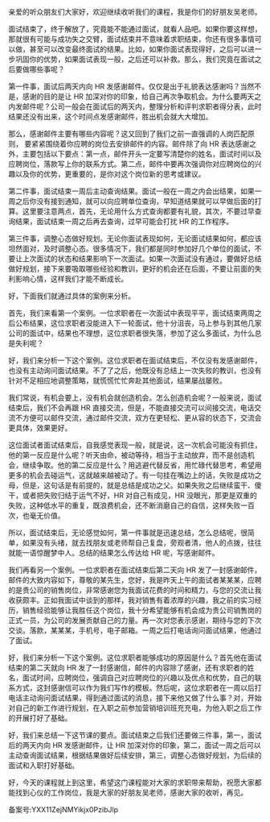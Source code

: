 亲爱的听众朋友们大家好，欢迎继续收听我们的课程，我是你们的好朋友吴老师。

面试结束了，终于解放了，究竟能不能通过面试，就看人品吧。如果你要这样想，那就很有可能与成功失之交臂，面试结束并不意味着求职结束，你还有很多事情可以做，甚至可以改变最终面试的结果。比如，如果你面试表现得好，之后可以进一步巩固你的优势，如果面试表现一般，之后还可以补救。那么，我们究竟在面试之后要做哪些事呢？

第一件事，面试后两天内向 HR 发感谢邮件。仅仅是出于礼貌表达感谢吗？当然不是，感谢的目的是让 HR 加深对你的印象，给自己再次争取机会。为什么要两天之内发邮件呢？公司一般会在面试后的两天内，整理分析和评判求职者得分表，此时结果还没有出来，这个时间点发感谢邮件，胜出机会就大大增加。

那么，感谢邮件主要有哪些内容呢？这又回到了我们之前一直强调的人岗匹配原则， 要紧紧围绕着你应聘的岗位去安排邮件的内容。邮件除了向 HR 表达感谢之外，主要包括以下要点：第一点，邮件开头一定要写清楚你的姓名，面试时间以及应聘岗位，落款写上你的联系方式。第二点，邮件中要再次强调你对应聘岗位的兴趣以及你的优势，更重要的，是你对这个岗位新的思考或建议。

第二件事，面试结束一周后主动查询结果。面试一般在一周之内会出结果，如果一周之后你没有接到通知，就可以向应聘单位查询，早知道结果就可以早做后面的打算。这里要注意两点，首先，无论用什么方式查询都要有礼貌，其次，不要过早查询结果，面试结束一周之后再去查询，过早可能会打扰 HR 的工作程序。

第三件事，调整心态做好规划。无论你面试表现如何，无论面试结果如何，都应该坦然面对，及时调整心态。很多情况下，我们都是同时参加好几个单位的面试，不要让上次面试的状态和结果影响下一次面试。如果一次面试没有通过，要做好总结做好规划，接下来要吸取哪些经验和教训，更好的机会还在后面，不要让前面的失利影响心情，这样我们才能不断成长。

好，下面我们就通过具体的案例来分析。

首先，我们来看第一个案例。一位求职者在一次面试中表现平平，面试结束两周之后公布结果，这位求职者没能进入下一轮面试，他十分沮丧，马上参与到其他几家公司的面试中，结果也不理想，这位求职者很失落，参加了这么多面试，为什么总是失利呢？

好，我们来分析一下这个案例。这位求职者在面试结束后，不仅没有发感谢邮件，也没有主动询问面试结果。不了了之后，他既没有总结上一次失败的教训，也没有针对不足相应地调整策略，就慌慌忙忙奔赴其他面试，结果屡战屡败。

我们常说，有机会要上，没有机会就创造机会。怎么创造机会呢？一般来说，面试结束后，我们不会再跟 HR 直接交流，但是，不能直接交流可以间接交流，电话交流不方便可以邮件交流，通过邮件交流，双方在更轻松、更从容的状态下，交流会更具体，效果更好。

这位面试者面试结束后，自我感觉表现一般，就是说，这一次机会可能没有抓住，他的第一反应是什么呢？听天由命，被动等待，相当于主动放弃，而不是创造机会，继续争取。他的第二反应是什么？用逃避代替反省，用忙碌代替思考，希望用更多的机会去碰运气，这就越来越被动了。有一句挂在嘴边上的话，失败是成功之母，但是，这句话是有前提的，就是总结是成功之父。如果失败之后继续蛮干、傻干，或者把失败归结于运气不好，HR 对自己有成见，HR 没眼光，那更是双重的失败，这种低水平的重复，既浪费机会，还不断消磨自己的自信，这样失败一百次，也毫无价值。

所以，面试结束后，无论感觉如何，第一件事就是迅速总结，怎么总结呢，很简单，如果没有头绪，就去找朋友或老师帮自己复盘，旁观者清，他人的点拨，往往就能一语惊醒梦中人。总结的结果怎么传达给 HR 呢，写感谢邮件。

我们再看另一个案例。一位求职者在面试结束后第二天向 HR 发了一封感谢邮件，邮件的大致内容如下，尊敬的某先生，您好，我是昨天上午的面试者某某某，应聘的是贵公司的销售岗位，非常感谢您为我面试花费的时间和精力，与您的交流让我收获颇丰。正如我面试中谈到的那样，我对销售有着浓厚的兴趣，我之前的实习经历，销售经验能够让我胜任这个岗位，我十分希望能够有机会成为贵公司销售岗的正式一员，为公司的发展贡献自己的力量。再一次对您表示感谢，期待与您的下次交谈。落款，某某某，手机号，电子邮箱。一周之后打电话询问面试结果，他通过了面试。

好，我们来分析一下这个案例。这位求职者能够成功的原因是什么？首先他在面试结束的第二天就向 HR 发了一封感谢信，邮件的内容除了感谢，还有求职者的姓名，面试时间，应聘岗位，强调自己对应聘岗位的兴趣以及优点和优势，自己的联系方式，这封感谢信可以作为我们写作的模板。然后呢，这位求职者在一周以后打电话主动询问面试结果，得到通过面试的消息，接下来他又做了什么事？对，开始对自己的新工作进行规划，在入职之前参加营销培训班充充电，为他入职之后工作的开展打好了基础。

好，我们来总结一下这节课的要点。面试结束之后我们还要做三件事，第一，面试后的两天内向 HR 发感谢邮件，让 HR 加深对你的印象，第二，面试一周之后可以主动查询面试结果，根据结果做好后续安排，第三，调整心态做好规划，为后续的面试和入职打好基础。

好，今天的课程就上到这里，希望这门课程能对大家的求职带来帮助，祝愿大家都能找到心仪的工作岗位，我是大家的好朋友吴老师，感谢大家的收听，再见。

备案号:YXX11ZejNMYikjx0PzibJlp
